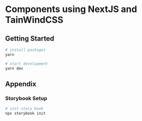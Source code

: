 # Components using NextJS and TainWindCSS

## Getting Started

```sh
# install packages
yarn

# start development
yarn dev
```

## Appendix

### Storybook Setup

```sh
# init story book
npx storybook init

```
